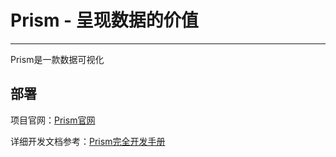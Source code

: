 # Prism	- 呈现数据的价值

---

Prism是一款数据可视化


## 部署


项目官网：[Prism官网](http://www.prism.com)

详细开发文档参考：[Prism完全开发手册](http://www.prism.com:8080)


